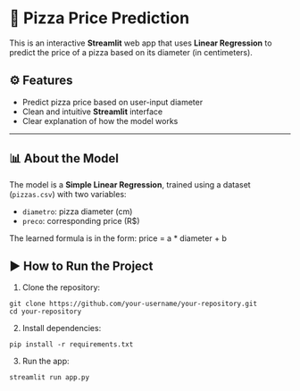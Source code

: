 # 🍕 Pizza Price Prediction

This is an interactive **Streamlit** web app that uses **Linear Regression** to predict the price of a pizza based on its diameter (in centimeters).

## ⚙ Features

- Predict pizza price based on user-input diameter
- Clean and intuitive **Streamlit** interface
- Clear explanation of how the model works

---

## 📊 About the Model

The model is a **Simple Linear Regression**, trained using a dataset (`pizzas.csv`) with two variables:

- `diametro`: pizza diameter (cm)
- `preco`: corresponding price (R$)

The learned formula is in the form:
price = a * diameter + b

## ▶️ How to Run the Project

1. Clone the repository:
```
git clone https://github.com/your-username/your-repository.git
cd your-repository
```
2. Install dependencies:
```
pip install -r requirements.txt
```
3. Run the app:
```
streamlit run app.py
```
